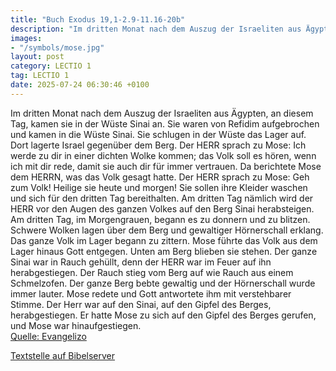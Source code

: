 ```yaml
---
title: "Buch Exodus 19,1-2.9-11.16-20b"
description: "Im dritten Monat nach dem Auszug der Israeliten aus Ägypten, an diesem Tag, kamen sie in der Wüste Sinai an. Sie waren von Refidim aufgebrochen und kamen in die Wüste Sinai. Sie schlugen in der Wüste das Lager auf. Dort lagerte Israel gegenüber dem Berg. Der HERR sprach zu Mose: ...."
images:
- "/symbols/mose.jpg"
layout: post
category: LECTIO 1
tag: LECTIO 1
date: 2025-07-24 06:30:46 +0100
---
```

Im dritten Monat nach dem Auszug der Israeliten aus Ägypten, an diesem Tag, kamen sie in der Wüste Sinai an.
Sie waren von Refidim aufgebrochen und kamen in die Wüste Sinai. Sie schlugen in der Wüste das Lager auf. Dort lagerte Israel gegenüber dem Berg.
Der HERR sprach zu Mose: Ich werde zu dir in einer dichten Wolke kommen; das Volk soll es hören, wenn ich mit dir rede, damit sie auch dir für immer vertrauen.<!--more--> Da berichtete Mose dem HERRN, was das Volk gesagt hatte.
Der HERR sprach zu Mose: Geh zum Volk! Heilige sie heute und morgen! Sie sollen ihre Kleider waschen
und sich für den dritten Tag bereithalten. Am dritten Tag nämlich wird der HERR vor den Augen des ganzen Volkes auf den Berg Sinai herabsteigen.
Am dritten Tag, im Morgengrauen, begann es zu donnern und zu blitzen. Schwere Wolken lagen über dem Berg und gewaltiger Hörnerschall erklang. Das ganze Volk im Lager begann zu zittern.
Mose führte das Volk aus dem Lager hinaus Gott entgegen. Unten am Berg blieben sie stehen.
Der ganze Sinai war in Rauch gehüllt, denn der HERR war im Feuer auf ihn herabgestiegen. Der Rauch stieg vom Berg auf wie Rauch aus einem Schmelzofen. Der ganze Berg bebte gewaltig
und der Hörnerschall wurde immer lauter. Mose redete und Gott antwortete ihm mit verstehbarer Stimme.
Der Herr war auf den Sinai, auf den Gipfel des Berges, herabgestiegen. Er hatte Mose zu sich auf den Gipfel des Berges gerufen, und Mose war hinaufgestiegen.<br>
[Quelle: Evangelizo](https://evangeliumtagfuertag.org/DE/gospel)

[Textstelle auf Bibelserver](https://www.bibleserver.com/EU/2.Mose19,1-2.9-11.16-20b)
